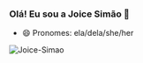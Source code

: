 ### Olá! Eu sou a Joice Simão 👋
- 😄 Pronomes: ela/dela/she/her

![Joice-Simao](https://github-readme-stats.vercel.app/api?username=Joice-Simao&theme=nightowl&show_icons=true)


